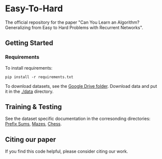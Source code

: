 # Easy-To-Hard

The official repository for the paper "Can You Learn an Algorithm? Generalizing from Easy to Hard Problems with Recurrent Networks".

## Getting Started
### Requirements    
To install requirements:

```pip install -r requirements.txt```

To download datasets, see the [Google Drive folder](https://drive.google.com/drive/folders/1ad_ZESAddlfx-b3CnK1ohoKz6Sp8U-5g?usp=sharing). Download data and put it in the [./data](./data) directory.

## Training \& Testing
See the dataset specific documentation in the corresonding directories: [Prefix Sums](./prefix_sums/README_PREFIXSUMS.md), [Mazes](./mazes/README_MAZES.md), [Chess](./chess/README_CHESS.md).

## Citing our paper
If you find this code helpful, please consider citing our work.
